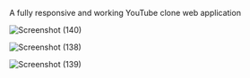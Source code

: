 A fully responsive and working YouTube clone web application

![Screenshot (140)](https://user-images.githubusercontent.com/94559623/228953080-6bec3f77-c118-4c63-aea6-863bc9527e2f.png)

![Screenshot (138)](https://user-images.githubusercontent.com/94559623/228953111-4433adfa-db67-46c8-b48a-b78227b841c8.png)

![Screenshot (139)](https://user-images.githubusercontent.com/94559623/228953132-1a329c7f-9691-4b8a-bef9-989d16d7cfbf.png)
